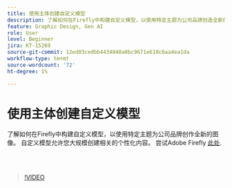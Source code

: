 ```yaml
---
title: 使用主体创建自定义模型
description: 了解如何在Firefly中构建自定义模型，以使用特定主题为公司品牌创造全新的图像
feature: Graphic Design, Gen AI
role: User
level: Beginner
jira: KT-15269
source-git-commit: 12ed03cedbb4434840a0bc9671e618c6aa4ea1da
workflow-type: tm+mt
source-wordcount: '72'
ht-degree: 1%

---
```


# 使用主体创建自定义模型

了解如何在Firefly中构建自定义模型，以使用特定主题为公司品牌创作全新的图像。 自定义模型允许您大规模创建相关的个性化内容。 尝试Adobe Firefly [此处](https://firefly.adobe.com/).

<br> 

>[!VIDEO](https://video.tv.adobe.com/v/3428094?quality=12&learn=on&hidetitle=true)

